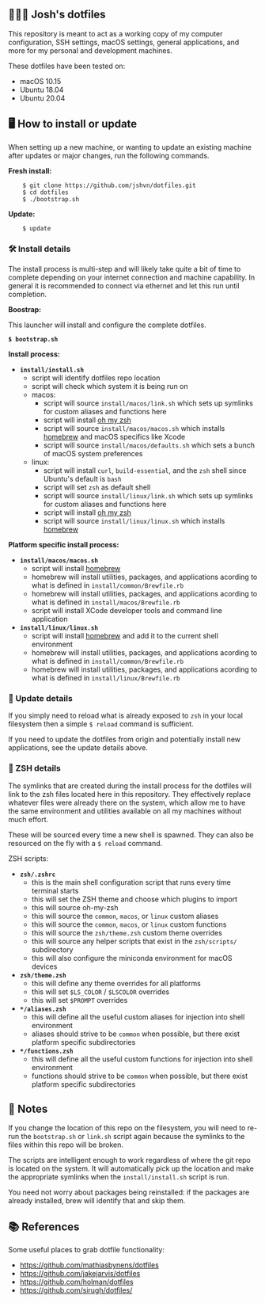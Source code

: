## 👨🏻‍💻 Josh's dotfiles

This repository is meant to act as a working copy of my computer configuration, SSH settings, macOS settings, general applications, and more for my personal and development machines. 

These dotfiles have been tested on:

* macOS 10.15
* Ubuntu 18.04
* Ubuntu 20.04


## 🖥 How to install or update

When setting up a new machine, or wanting to update an existing machine after updates or major changes, run the following commands.

**Fresh install:**
```
    $ git clone https://github.com/jshvn/dotfiles.git
    $ cd dotfiles
    $ ./bootstrap.sh
```

**Update:**
```
    $ update
```

### 🛠 Install details

The install process is multi-step and will likely take quite a bit of time to complete depending on your internet connection and machine capability. In general it is recommended to connect via ethernet and let this run until completion.

**Boostrap:**

This launcher will install and configure the complete dotfiles. 

**`$ bootstrap.sh`**

**Install process:**

* **`install/install.sh`**
    * script will identify dotfiles repo location
    * script will check which system it is being run on
    * macos:
        * script will source `install/macos/link.sh` which sets up symlinks for custom aliases and functions here
        * script will install [oh my zsh](https://github.com/ohmyzsh/ohmyzsh)
        * script will source `install/macos/macos.sh` which installs [homebrew](https://brew.sh/) and macOS specifics like Xcode
        * script will source `install/macos/defaults.sh` which sets a bunch of macOS system preferences
    * linux:
        * script will install `curl`, `build-essential`, and the `zsh` shell since Ubuntu's default is `bash`
        * script will set `zsh` as default shell
        * script will source `install/linux/link.sh` which sets up symlinks for custom aliases and functions here
        * script will install [oh my zsh](https://github.com/ohmyzsh/ohmyzsh)
        * script will source `install/linux/linux.sh` which installs [homebrew](https://brew.sh/) 


**Platform specific install process:**

* **`install/macos/macos.sh`**
    * script will install [homebrew](https://brew.sh/)
    * homebrew will install utilities, packages, and applications acording to what is defined in `install/common/Brewfile.rb`
    * homebrew will install utilities, packages, and applications acording to what is defined in `install/macos/Brewfile.rb`
    * script will install XCode developer tools and command line application
* **`install/linux/linux.sh`**
    * script will install [homebrew](https://brew.sh/) and add it to the current shell environment
    * homebrew will install utilities, packages, and applications acording to what is defined in `install/common/Brewfile.rb`
    * homebrew will install utilities, packages, and applications acording to what is defined in `install/linux/Brewfile.rb`

### 🔭 Update details

If you simply need to reload what is already exposed to `zsh` in your local filesystem then a simple `$ reload` command is sufficient.

If you need to update the dotfiles from origin and potentially install new applications, see the update details above.


### 🦪 ZSH details

The symlinks that are created during the install process for the dotfiles will link to the zsh files located here in this repository. They effectively replace whatever files were already there on the system, which allow me to have the same environment and utilities available on all my machines without much effort.

These will be sourced every time a new shell is spawned. They can also be resourced on the fly with a `$ reload` command.

ZSH scripts:

* **`zsh/.zshrc`**
    * this is the main shell configuration script that runs every time terminal starts
    * this will set the ZSH theme and choose which plugins to import
    * this will source oh-my-zsh
    * this will source the `common`, `macos`, or `linux` custom aliases
    * this will source the `common`, `macos`, or `linux` custom functions
    * this will source the `zsh/theme.zsh` custom theme overrides
    * this will source any helper scripts that exist in the `zsh/scripts/` subdirectory
    * this will also configure the miniconda environment for macOS devices
* **`zsh/theme.zsh`**
    * this will define any theme overrides for all platforms
    * this will set `$LS_COLOR` / `$LSCOLOR` overrides
    * this will set `$PROMPT` overrides
* **`*/aliases.zsh`**
    * this will define all the useful custom aliases for injection into shell environment
    * aliases should strive to be `common` when possible, but there exist platform specific subdirectories
* **`*/functions.zsh`**
    * this will define all the useful custom functions for injection into shell environment
    * functions should strive to be `common` when possible, but there exist platform specific subdirectories


## 📘 Notes

If you change the location of this repo on the filesystem, you will need to re-run the `bootstrap.sh` or `link.sh` script again because the symlinks to the files within this repo will be broken.

The scripts are intelligent enough to work regardless of where the git repo is located on the system. It will automatically pick up the location and make the appropriate symlinks when the `install/install.sh` script is run.

You need not worry about packages being reinstalled: if the packages are already installed, brew will identify that and skip them.

## 📚 References

Some useful places to grab dotfile functionality:

- https://github.com/mathiasbynens/dotfiles
- https://github.com/jakejarvis/dotfiles
- https://github.com/holman/dotfiles
- https://github.com/sirugh/dotfiles/